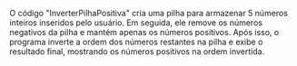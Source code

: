 O código "InverterPilhaPositiva" cria uma pilha para armazenar 5 números inteiros inseridos pelo usuário. Em seguida, ele remove os números negativos da pilha e mantém apenas os números positivos. Após isso, o programa inverte a ordem dos números restantes na pilha e exibe o resultado final, mostrando os números positivos na ordem invertida.
